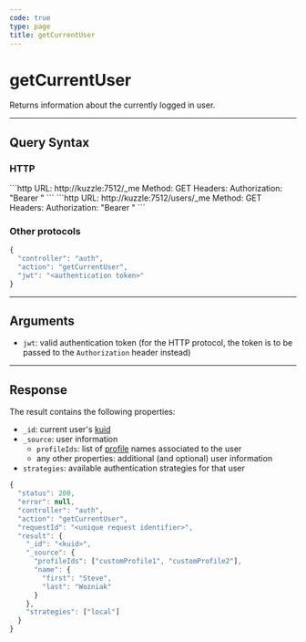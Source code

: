 ```yaml
---
code: true
type: page
title: getCurrentUser
---
```


# getCurrentUser



Returns information about the currently logged in user.

---

## Query Syntax

### HTTP

<SinceBadge version="auto-version"/>
```http
URL: http://kuzzle:7512/_me
Method: GET
Headers: Authorization: "Bearer <authentication token>"
```

<DeprecatedBadge version="auto-version">
```http
URL: http://kuzzle:7512/users/_me
Method: GET
Headers: Authorization: "Bearer <authentication token>"
```
</DeprecatedBadge>

### Other protocols

```js
{
  "controller": "auth",
  "action": "getCurrentUser",
  "jwt": "<authentication token>"
}
```

---

## Arguments

- `jwt`: valid authentication token (for the HTTP protocol, the token is to be passed to the `Authorization` header instead)

---

## Response

The result contains the following properties:

- `_id`: current user's [kuid](/core/2/guides/essentials/user-authentication#kuzzle-user-identifier-kuid)
- `_source`: user information
  - `profileIds`: list of [profile](/core/2/guides/essentials/security#users-profiles-and-roles) names associated to the user
  - any other properties: additional (and optional) user information
- `strategies`: available authentication strategies for that user

```js
{
  "status": 200,
  "error": null,
  "controller": "auth",
  "action": "getCurrentUser",
  "requestId": "<unique request identifier>",
  "result": {
    "_id": "<kuid>",
    "_source": {
      "profileIds": ["customProfile1", "customProfile2"],
      "name": {
        "first": "Steve",
        "last": "Wozniak"
      }
    },
    "strategies": ["local"]
  }
}
```
